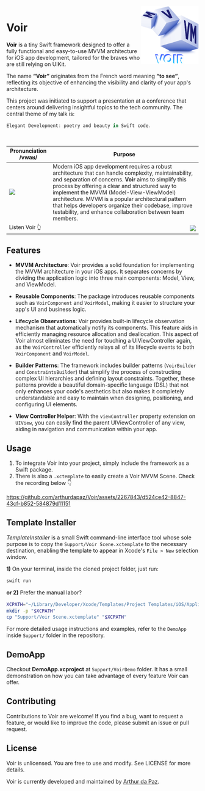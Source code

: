 <img align="right" src="/Support/VoirDemo/VoirDemo/Application/Resources/Assets.xcassets/voir.imageset/voir-image-transparent.png" width=30%>

# Voir

**Voir** is a tiny Swift framework designed to offer a fully functional and easy-to-use MVVM architecture for iOS app development, tailored for the braves who are still relying on UIKit.

The name **“Voir”** originates from the French word meaning **“to see”**, reflecting its objective of enhancing the visibility and clarity of your app's architecture.

This project was initiated to support a presentation at a conference that centers around delivering insightful topics to the tech community. The central theme of my talk is:

```swift
Elegant Development: poetry and beauty in Swift code.
```
<br/>
<p align="left">

| Pronunciation **/vwaʁ/** | Purpose |
|-|-|
| <img src="https://github.com/arthurdapaz/Voir/assets/2267843/cc10b766-788b-41d5-8c05-1d8d7ef45a89"> | Modern iOS app development requires a robust architecture that can handle complexity, maintainability, and separation of concerns. **Voir** aims to simplify this process by offering a clear and structured way to implement the MVVM (Model-View-ViewModel) architecture. MVVM is a popular architectural pattern that helps developers organize their codebase, improve testability, and enhance collaboration between team members. |
| Listen Voir 👆 | [<img align="right" src="https://github.com/arthurdapaz/Voir/actions/workflows/swift.yml/badge.svg">](https://github.com/arthurdapaz/Voir/actions/workflows/swift.yml) |

</p>

## Features

- **MVVM Architecture**: Voir provides a solid foundation for implementing the MVVM architecture in your iOS apps. It separates concerns by dividing the application logic into three main components: Model, View, and ViewModel.

- **Reusable Components**: The package introduces reusable components such as `VoirComponent` and `VoirModel`, making it easier to structure your app's UI and business logic.

- **Lifecycle Observations**: Voir provides built-in lifecycle observation mechanism that automatically notify its components. This feature aids in efficiently managing resource allocation and deallocation. This aspect of Voir almost eliminates the need for touching a UIViewController again, as the `VoirController` efficiently relays all of its lifecycle events to both `VoirComponent` and `VoirModel`.

- **Builder Patterns**: The framework includes builder patterns (`VoirBuilder` and `ConstraintsBuilder`) that simplify the process of constructing complex UI hierarchies and defining layout constraints. Together, these patterns provide a beautiful domain-specific language (DSL) that not only enhances your code's aesthetics but also makes it completely understandable and easy to maintain when designing, positioning, and configuring UI elements.

- **View Controller Helper**: With the `viewController` property extension on `UIView`, you can easily find the parent UIViewController of any view, aiding in navigation and communication within your app.

## Usage

1. To integrate Voir into your project, simply include the framework as a Swift package.
2. There is also a `.xctemplate` to easily create a Voir MVVM Scene. Check the recording below 👇 

https://github.com/arthurdapaz/Voir/assets/2267843/d524ce42-8847-43cf-b852-584879d11151

## Template Installer

*TemplateInstaller* is a small Swift command-line interface tool whose sole purpose is to copy the `Support/Voir Scene.xctemplate` to the necessary destination, enabling the template to appear in Xcode's `File > New` selection window.

**1)** On your terminal, inside the cloned project folder, just run:

```bash
swift run
```

**or 2)** Prefer the manual labor?

```bash
XCPATH="~/Library/Developer/Xcode/Templates/Project Templates/iOS/Application/"
mkdir -p "$XCPATH"
cp "Support/Voir Scene.xctemplate" "$XCPATH"
```

For more detailed usage instructions and examples, refer to the `DemoApp` inside `Support/` folder in the repository.

## DemoApp

Checkout **DemoApp.xcproject** at `Support/VoirDemo` folder. It has a small demonstration on how you can take advantage of every feature Voir can offer.

## Contributing

Contributions to Voir are welcome! If you find a bug, want to request a feature, or would like to improve the code, please submit an issue or pull request.

## License

Voir is unlicensed. You are free to use and modify. See LICENSE for more details.

Voir is currently developed and maintained by [Arthur da Paz](https://github.com/arthurdapaz).
